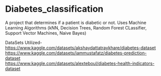 # Diabetes_classification
A project that determines if a patient is diabetic or not. Uses Machine Learning Algorithms (kNN, Decision Trees, Random Forest CLassifier, Support Vector Machines, Naive Bayes)

DataSets Utilized- <br/>
https://www.kaggle.com/datasets/akshaydattatraykhare/diabetes-dataset<br/>
https://www.kaggle.com/datasets/iammustafatz/diabetes-prediction-dataset<br/>
https://www.kaggle.com/datasets/alexteboul/diabetes-health-indicators-dataset<br/>
